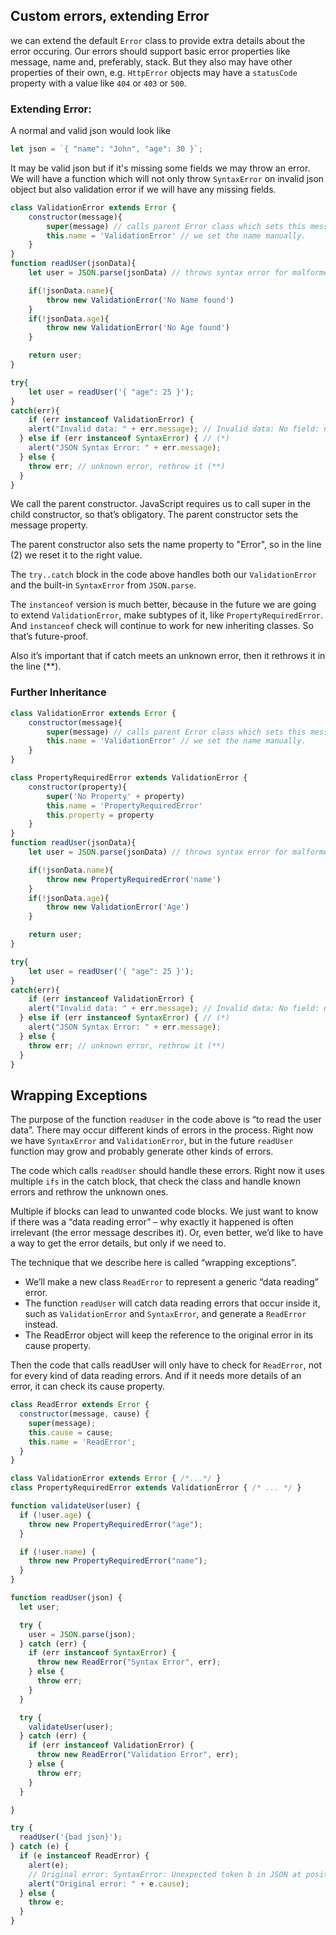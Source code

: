 ## Custom errors, extending Error

we can extend the default ``Error`` class to provide extra details about the error occuring. 
Our errors should support basic error properties like message, name and, preferably, stack. But they also may have other properties of their own, e.g. ``HttpError`` objects may have a ``statusCode`` property with a value like ``404`` or ``403`` or ``500``.

### Extending Error: 
A normal and valid json would look like 
```js
let json = `{ "name": "John", "age": 30 }`;
```

It may be valid json but if it's missing some fields we may throw an error. We will have a function which will not only throw ``SyntaxError`` on  invalid json object but also validation error if we will have any missing fields. 

```js
class ValidationError extends Error {
    constructor(message){
        super(message) // calls parent Error class which sets this message property
        this.name = 'ValidationError' // we set the name manually.
    }
}
function readUser(jsonData){
    let user = JSON.parse(jsonData) // throws syntax error for malformed json

    if(!jsonData.name){
        throw new ValidationError('No Name found')
    }
    if(!jsonData.age){
        throw new ValidationError('No Age found')
    }

    return user;
}

try{
    let user = readUser('{ "age": 25 }');
}
catch(err){
    if (err instanceof ValidationError) {
    alert("Invalid data: " + err.message); // Invalid data: No field: name
  } else if (err instanceof SyntaxError) { // (*)
    alert("JSON Syntax Error: " + err.message);
  } else {
    throw err; // unknown error, rethrow it (**)
  }
}
```
We call the parent constructor. JavaScript requires us to call super in the child constructor, so that’s obligatory. The parent constructor sets the message property.

The parent constructor also sets the name property to "Error", so in the line (2) we reset it to the right value.

The ``try..catch`` block in the code above handles both our ``ValidationError`` and the built-in ``SyntaxError`` from ``JSON.parse``.

The ``instanceof`` version is much better, because in the future we are going to extend ``ValidationError``, make subtypes of it, like ``PropertyRequiredError``. And ``instanceof`` check will continue to work for new inheriting classes. So that’s future-proof.

Also it’s important that if catch meets an unknown error, then it rethrows it in the line (**).

### Further Inheritance 
```js
class ValidationError extends Error {
    constructor(message){
        super(message) // calls parent Error class which sets this message property
        this.name = 'ValidationError' // we set the name manually.
    }
}

class PropertyRequiredError extends ValidationError {
    constructor(property){
        super('No Property' + property)
        this.name = 'PropertyRequiredError'
        this.property = property
    }
}
function readUser(jsonData){
    let user = JSON.parse(jsonData) // throws syntax error for malformed json

    if(!jsonData.name){
        throw new PropertyRequiredError('name')
    }
    if(!jsonData.age){
        throw new ValidationError('Age')
    }

    return user;
}

try{
    let user = readUser('{ "age": 25 }');
}
catch(err){
    if (err instanceof ValidationError) {
    alert("Invalid data: " + err.message); // Invalid data: No field: name
  } else if (err instanceof SyntaxError) { // (*)
    alert("JSON Syntax Error: " + err.message);
  } else {
    throw err; // unknown error, rethrow it (**)
  }
}
```

## Wrapping Exceptions
The purpose of the function ``readUser`` in the code above is “to read the user data”. There may occur different kinds of errors in the process. Right now we have ``SyntaxError`` and ``ValidationError``, but in the future ``readUser`` function may grow and probably generate other kinds of errors.

The code which calls ``readUser`` should handle these errors. Right now it uses multiple ``ifs`` in the catch block, that check the class and handle known errors and rethrow the unknown ones.

Multiple if blocks can lead to unwanted code blocks. 
We just want to know if there was a “data reading error” – why exactly it happened is often irrelevant (the error message describes it). Or, even better, we’d like to have a way to get the error details, but only if we need to.

The technique that we describe here is called “wrapping exceptions”.

- We’ll make a new class ``ReadError`` to represent a generic “data reading” error.
- The function ``readUser`` will catch data reading errors that occur inside it, such as ``ValidationError`` and ``SyntaxError``, and generate a ``ReadError`` instead.
- The ReadError object will keep the reference to the original error in its cause property.

Then the code that calls readUser will only have to check for ``ReadError``, not for every kind of data reading errors. And if it needs more details of an error, it can check its cause property.

```js
class ReadError extends Error {
  constructor(message, cause) {
    super(message);
    this.cause = cause;
    this.name = 'ReadError';
  }
}

class ValidationError extends Error { /*...*/ }
class PropertyRequiredError extends ValidationError { /* ... */ }

function validateUser(user) {
  if (!user.age) {
    throw new PropertyRequiredError("age");
  }

  if (!user.name) {
    throw new PropertyRequiredError("name");
  }
}

function readUser(json) {
  let user;

  try {
    user = JSON.parse(json);
  } catch (err) {
    if (err instanceof SyntaxError) {
      throw new ReadError("Syntax Error", err);
    } else {
      throw err;
    }
  }

  try {
    validateUser(user);
  } catch (err) {
    if (err instanceof ValidationError) {
      throw new ReadError("Validation Error", err);
    } else {
      throw err;
    }
  }

}

try {
  readUser('{bad json}');
} catch (e) {
  if (e instanceof ReadError) {
    alert(e);
    // Original error: SyntaxError: Unexpected token b in JSON at position 1
    alert("Original error: " + e.cause);
  } else {
    throw e;
  }
}
```